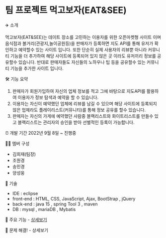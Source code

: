 # 팀 프로젝트 먹고보자(EAT&SEE)

✈️ 소개

먹고보자(EAT&SEE)는 데이트 장소를 고민하는 이용자를 위한 오픈마켓형 사이트 이며 음식점과 볼거리(관광지,놀이공원등)을 판매자가 등록하면 지도 API를 통해 유저가 확인하고 예약할수 있는 사이트 입니다. 또한 단순히 실제 사용자의 리뷰뿐 아니라 커뮤니티 기능을 더 추가하여 해당 사이트에 등록되어 있지 않은 곳 이라도 유저끼리 정보를 공유할수 있습니다. 반대로 판매자들도 자신들의 노하우나 팁 등을 공유할수 있는 커뮤니티 기능을 추가한 사이트 입니다.


🛠 기능 요약

1. 판매자가 회원가입하여 자신의 업체 정보를 적고 그에 바탕으로 지도API를 활용하여 이용자가 정보 탐색과 예약을 할 수 있습니다.
2. 이용자는 자신이 예약했던 업체에 리뷰를 남길 수 있으며 해당 사이트에 등록되지 않은 업체라도 플레이리스트(커뮤니티)를 통해 정보 공유를 할수 있습니다.
3. 판매자는 자신의 가게에 예약했던 사람중 블랙리스트와 화이트리스트를 만들수 있고 블랙리스트는 관리자의 승인을 받아 선별적인 등록이 가능합니다.


⏰ 개발 기간
2022년 9월 8일 ~ 진행중



👩‍💻 멤버 구성
 - 김희재(팀장)
 - 조원경
 - 송민경
 - 양성웅


📌 기술
 - IDE : eclipse
 - front-end : HTML, CSS, JavaScript, Ajax, BootStrap , jQuery
 - back-end : java 15 , spring Tool 3 , maven
 - DB : mysql , mariaDB , Mybatis

📌 주요 기능 - [상세보기](https://github.com/tar0324/ec_master/wiki/%EC%A3%BC%EC%9A%94%EA%B8%B0%EB%8A%A5)


📌 문제 해결! - 상세보기
